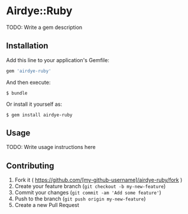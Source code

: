 # Airdye::Ruby

TODO: Write a gem description

## Installation

Add this line to your application's Gemfile:

```ruby
gem 'airdye-ruby'
```

And then execute:

    $ bundle

Or install it yourself as:

    $ gem install airdye-ruby

## Usage

TODO: Write usage instructions here

## Contributing

1. Fork it ( https://github.com/[my-github-username]/airdye-ruby/fork )
2. Create your feature branch (`git checkout -b my-new-feature`)
3. Commit your changes (`git commit -am 'Add some feature'`)
4. Push to the branch (`git push origin my-new-feature`)
5. Create a new Pull Request
